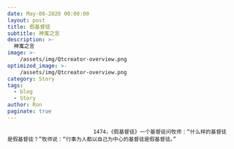 ```yaml
---
date: May-08-2020 00:00:00
layout: post
title: 假基督徒
subtitle: 神寓之言
description: >-
  神寓之言
image: >-
    /assets/img/Qtcreator-overview.png
optimized_image: >-
    /assets/img/Qtcreator-overview.png
category: Story
tags:
  - blog
  - Story
author: Ron
paginate: true
---
```


							　　1474，《假基督徒》一个基督徒问牧师：“什么样的基督徒是假基督徒？”牧师说：“行事为人都以自己为中心的基督徒是假基督徒。”
							
							
						